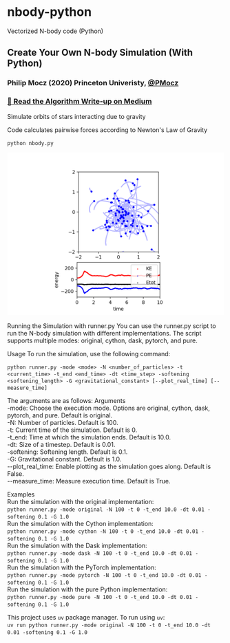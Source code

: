 # nbody-python
Vectorized N-body code (Python)

## Create Your Own N-body Simulation (With Python)

### Philip Mocz (2020) Princeton Univeristy, [@PMocz](https://twitter.com/PMocz)

### [📝 Read the Algorithm Write-up on Medium](https://medium.com/swlh/create-your-own-n-body-simulation-with-python-f417234885e9)

Simulate orbits of stars interacting due to gravity

Code calculates pairwise forces according to Newton's Law of Gravity

```
python nbody.py
```

![Simulation](nbody.png)

Running the Simulation with runner.py
You can use the runner.py script to run the N-body simulation with different implementations. The script supports multiple modes: original, cython, dask, pytorch, and pure.


Usage
To run the simulation, use the following command:

```
python runner.py -mode <mode> -N <number_of_particles> -t <current_time> -t_end <end_time> -dt <time_step> -softening <softening_length> -G <gravitational_constant> [--plot_real_time] [--measure_time]
```

The arguments are as follows:
Arguments  
-mode: Choose the execution mode. Options are original, cython, dask, pytorch, and pure. Default is original.  
-N: Number of particles. Default is 100.  
-t: Current time of the simulation. Default is 0.  
-t_end: Time at which the simulation ends. Default is 10.0.  
-dt: Size of a timestep. Default is 0.01.  
-softening: Softening length. Default is 0.1.  
-G: Gravitational constant. Default is 1.0.  
--plot_real_time: Enable plotting as the simulation goes along. Default is False.  
--measure_time: Measure execution time. Default is True.    

Examples  
Run the simulation with the original implementation:  
```python runner.py -mode original -N 100 -t 0 -t_end 10.0 -dt 0.01 -softening 0.1 -G 1.0```  
Run the simulation with the Cython implementation:  
```python runner.py -mode cython -N 100 -t 0 -t_end 10.0 -dt 0.01 -softening 0.1 -G 1.0```  
Run the simulation with the Dask implementation:  
```python runner.py -mode dask -N 100 -t 0 -t_end 10.0 -dt 0.01 -softening 0.1 -G 1.0```  
Run the simulation with the PyTorch implementation:  
```python runner.py -mode pytorch -N 100 -t 0 -t_end 10.0 -dt 0.01 -softening 0.1 -G 1.0```  
Run the simulation with the pure Python implementation:  
```python runner.py -mode pure -N 100 -t 0 -t_end 10.0 -dt 0.01 -softening 0.1 -G 1.0```  

This project uses `uv` package manager. To run using `uv`:  
```uv run python runner.py -mode original -N 100 -t 0 -t_end 10.0 -dt 0.01 -softening 0.1 -G 1.0 ```

